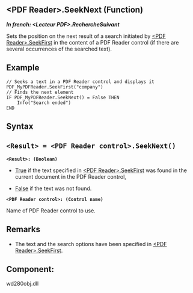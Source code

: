 


## &lt;PDF Reader&gt;.SeekNext (Function)

***In french: &lt;Lecteur PDF&gt;.RechercheSuivant***



<a name="XUse"></a>
<a name="Use"></a>
<a name="description"></a>
Sets the position on the next result of a search initiated by [&lt;PDF Reader&gt;.SeekFirst](../WDLang1/1000023778.md) in the content of a PDF Reader control (if there are several occurrences of the searched text).


<a name="Example1"></a>
<a name="sample_code"></a>

## Example


```wl
// Seeks a text in a PDF Reader control and displays it
PDF_MyPDFReader.SeekFirst("company")
// Finds the next element
IF PDF_MyPDFReader.SeekNext() = False THEN
	Info("Search ended")
END
```

<a name="XSYNTAX"></a>

## Syntax
<a name="SYNTAX1"></a>

`<Result> = <PDF Reader control>.SeekNext()`
---

**`<Result>: (Boolean)`**



- <u><u><u><u>True</u></u></u></u> if the text specified in [&lt;PDF Reader&gt;.SeekFirst](../WDLang1/1000023778.md) was found in the current document in the PDF Reader control,

- <u><u><u><u>False</u></u></u></u> if the text was not found.




**`<PDF Reader control>: (Control name)`**

Name of PDF Reader control to use.



<a name="NOTE0"></a>
<a name="NOTE0_1"></a>

## Remarks


- The text and the search options have been specified in [&lt;PDF Reader&gt;.SeekFirst](../WDLang1/1000023778.md). 




<a name="XComponent"></a>

## Component:
wd280obj.dll

